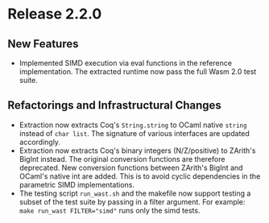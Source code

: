 # Release 2.2.0

## New Features
- Implemented SIMD execution via eval functions in the reference implementation. The extracted runtime now pass the full Wasm 2.0 test suite.

## Refactorings and Infrastructural Changes
- Extraction now extracts Coq's `String.string` to OCaml native `string` instead of `char list`. The signature of various interfaces are updated accordingly.
- Extraction now extracts Coq's binary integers (N/Z/positive) to ZArith's BigInt instead. The original conversion functions are therefore deprecated. New conversion functions between ZArith's BigInt and OCaml's native int are added. This is to avoid cyclic dependencies in the parametric SIMD implementations.
- The testing script `run_wast.sh` and the makefile now support testing a subset of the test suite by passing in a filter argument. For example: `make run_wast FILTER="simd"` runs only the simd tests.